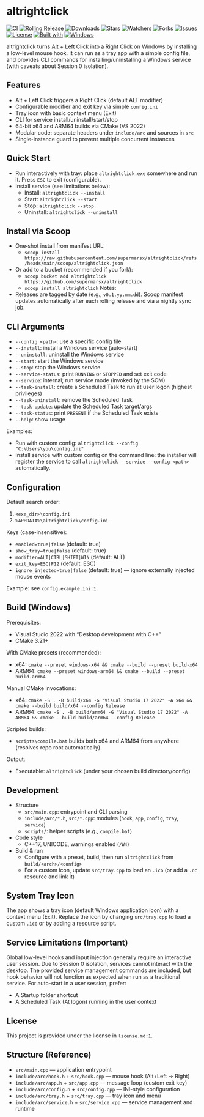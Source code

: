 # altrightclick

[![CI](https://github.com/supermarsx/altrightclick/actions/workflows/ci.yml/badge.svg)](https://github.com/supermarsx/altrightclick/actions/workflows/ci.yml)
[![Rolling Release](https://github.com/supermarsx/altrightclick/actions/workflows/release.yml/badge.svg)](https://github.com/supermarsx/altrightclick/actions/workflows/release.yml)
[![Downloads](https://img.shields.io/github/downloads/supermarsx/altrightclick/total.svg)](https://github.com/supermarsx/altrightclick/releases)
[![Stars](https://img.shields.io/github/stars/supermarsx/altrightclick.svg?style=social)](https://github.com/supermarsx/altrightclick/stargazers)
[![Watchers](https://img.shields.io/github/watchers/supermarsx/altrightclick.svg?style=social)](https://github.com/supermarsx/altrightclick/watchers)
[![Forks](https://img.shields.io/github/forks/supermarsx/altrightclick.svg?style=social)](https://github.com/supermarsx/altrightclick/network/members)
[![Issues](https://img.shields.io/github/issues/supermarsx/altrightclick.svg)](https://github.com/supermarsx/altrightclick/issues)
[![License](https://img.shields.io/github/license/supermarsx/altrightclick.svg)](license.md)
[![Built with](https://img.shields.io/badge/Built%20with-C%2B%2B17%20%7C%20CMake-blue)](#build-windows)
[![Windows](https://img.shields.io/badge/Windows-x64%20%7C%20ARM64-0078D6?logo=windows&logoColor=white)](#build-windows)

altrightclick turns Alt + Left Click into a Right Click on Windows by installing a low-level mouse hook. It can run as a tray app with a simple config file, and provides CLI commands for installing/uninstalling a Windows service (with caveats about Session 0 isolation).

## Features
- Alt + Left Click triggers a Right Click (default ALT modifier)
- Configurable modifier and exit key via simple `config.ini`
- Tray icon with basic context menu (Exit)
- CLI for service install/uninstall/start/stop
- 64-bit x64 and ARM64 builds via CMake (VS 2022)
- Modular code: separate headers under `include/arc` and sources in `src`
 - Single-instance guard to prevent multiple concurrent instances

## Quick Start
- Run interactively with tray: place `altrightclick.exe` somewhere and run it. Press `ESC` to exit (configurable).
- Install service (see limitations below):
  - Install: `altrightclick --install`
  - Start: `altrightclick --start`
  - Stop: `altrightclick --stop`
  - Uninstall: `altrightclick --uninstall`

## Install via Scoop
- One‑shot install from manifest URL:
  - `scoop install https://raw.githubusercontent.com/supermarsx/altrightclick/refs/heads/main/scoop/altrightclick.json`
- Or add to a bucket (recommended if you fork):
  - `scoop bucket add altrightclick https://github.com/supermarsx/altrightclick`
  - `scoop install altrightclick`
Notes:
- Releases are tagged by date (e.g., `v0.1.yy.mm.dd`). Scoop manifest updates automatically after each rolling release and via a nightly sync job.

## CLI Arguments
- `--config <path>`: use a specific config file
- `--install`: install a Windows service (auto-start)
- `--uninstall`: uninstall the Windows service
- `--start`: start the Windows service
- `--stop`: stop the Windows service
- `--service-status`: print `RUNNING` or `STOPPED` and set exit code
- `--service`: internal; run service mode (invoked by the SCM)
- `--task-install`: create a Scheduled Task to run at user logon (highest privileges)
- `--task-uninstall`: remove the Scheduled Task
- `--task-update`: update the Scheduled Task target/args
- `--task-status`: print `PRESENT` if the Scheduled Task exists
- `--help`: show usage

Examples:
- Run with custom config: `altrightclick --config "C:\Users\you\config.ini"`
- Install service with custom config on the command line: the installer will register the service to call `altrightclick --service --config <path>` automatically.

## Configuration
Default search order:
1) `<exe_dir>\config.ini`
2) `%APPDATA%\altrightclick\config.ini`

Keys (case-insensitive):
- `enabled=true|false` (default: true)
- `show_tray=true|false` (default: true)
- `modifier=ALT|CTRL|SHIFT|WIN` (default: ALT)
- `exit_key=ESC|F12` (default: ESC)
 - `ignore_injected=true|false` (default: true) — ignore externally injected mouse events

Example: see `config.example.ini:1`.

## Build (Windows)
Prerequisites:
- Visual Studio 2022 with “Desktop development with C++”
- CMake 3.21+

With CMake presets (recommended):
- x64: `cmake --preset windows-x64 && cmake --build --preset build-x64`
- ARM64: `cmake --preset windows-arm64 && cmake --build --preset build-arm64`

Manual CMake invocations:
- x64: `cmake -S . -B build/x64 -G "Visual Studio 17 2022" -A x64 && cmake --build build/x64 --config Release`
- ARM64: `cmake -S . -B build/arm64 -G "Visual Studio 17 2022" -A ARM64 && cmake --build build/arm64 --config Release`

Scripted builds:
- `scripts\compile.bat` builds both x64 and ARM64 from anywhere (resolves repo root automatically).

Output:
- Executable: `altrightclick` (under your chosen build directory/config)

## Development
- Structure
  - `src/main.cpp`: entrypoint and CLI parsing
  - `include/arc/*.h`, `src/*.cpp`: modules (`hook`, `app`, `config`, `tray`, `service`)
  - `scripts/`: helper scripts (e.g., `compile.bat`)
- Code style
  - C++17, UNICODE, warnings enabled (`/W4`)
- Build & run
  - Configure with a preset, build, then run `altrightclick` from `build/<arch>/<config>`
  - For a custom icon, update `src/tray.cpp` to load an `.ico` (or add a `.rc` resource and link it)

## System Tray Icon
The app shows a tray icon (default Windows application icon) with a context menu (Exit). Replace the icon by changing `src/tray.cpp` to load a custom `.ico` or by adding a resource script.

## Service Limitations (Important)
Global low-level hooks and input injection generally require an interactive user session. Due to Session 0 isolation, services cannot interact with the desktop. The provided service management commands are included, but hook behavior will not function as expected when run as a traditional service. For auto-start in a user session, prefer:
- A Startup folder shortcut
- A Scheduled Task (At logon) running in the user context

## License
This project is provided under the license in `license.md:1`.

## Structure (Reference)
- `src/main.cpp` — application entrypoint
- `include/arc/hook.h` + `src/hook.cpp` — mouse hook (Alt+Left -> Right)
- `include/arc/app.h` + `src/app.cpp` — message loop (custom exit key)
- `include/arc/config.h` + `src/config.cpp` — INI-style configuration
- `include/arc/tray.h` + `src/tray.cpp` — tray icon and menu
- `include/arc/service.h` + `src/service.cpp` — service management and runtime
